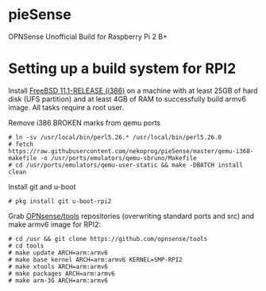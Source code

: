 pieSense
========

OPNSense Unofficial Build for Raspberry Pi 2 B+

Setting up a build system for RPI2
==================================

Install [FreeBSD 11.1-RELEASE (i386)](https://download.freebsd.org/ftp/releases/i386/i386/ISO-IMAGES/11.1/)
on a machine with at least 25GB of hard disk (UFS partition)
and at least 4GB of RAM to successfully build armv6 image.  All
tasks require a root user.

Remove i386 BROKEN marks from qemu ports

    # ln -sv /usr/local/bin/perl5.26.* /usr/local/bin/perl5.26.0
    # fetch https://raw.githubusercontent.com/nekoprog/pieSense/master/qemu-i368-makefile -o /usr/ports/emulators/qemu-sbruno/Makefile
    # cd /usr/ports/emulators/qemu-user-static && make -DBATCH install clean
    
Install git and u-boot

    # pkg install git u-boot-rpi2
    
Grab [OPNsense/tools](https://github.com/opnsense/tools) repositories
(overwriting standard ports and src) and make armv6 image for RPI2:

    # cd /usr && git clone https://github.com/opnsense/tools
    # cd tools
    # make update ARCH=arm:armv6
    # make base kernel ARCH=arm:armv6 KERNEL=SMP-RPI2
    # make xtools ARCH=arm:armv6
    # make packages ARCH=arm:armv6
    # make arm-3G ARCH=arm:armv6

